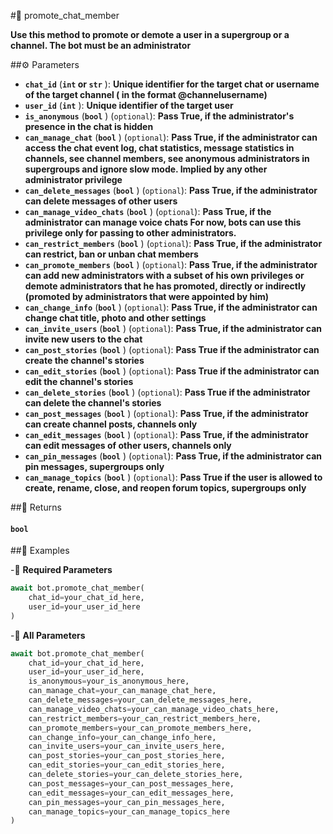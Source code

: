 #🔧 promote_chat_member

**Use this method to promote or demote a user in a supergroup or a channel. The bot must be an administrator**

##⚙️ Parameters

- **`chat_id`** (**`int` or `str`** ): **Unique identifier for the target chat or username of the target channel (
in the format @channelusername)**
- **`user_id`** (**`int`** ): **Unique identifier of the target user**
- **`is_anonymous`** (**`bool`** ) (`optional`): **Pass True, if the administrator's presence in the chat is hidden**
- **`can_manage_chat`** (**`bool`** ) (`optional`): **Pass True, if the administrator can access the chat event log, chat statistics,
message statistics in channels, see channel members,
see anonymous administrators in supergroups and ignore slow mode.
Implied by any other administrator privilege**
- **`can_delete_messages`** (**`bool`** ) (`optional`): **Pass True, if the administrator can delete messages of other users**
- **`can_manage_video_chats`** (**`bool`** ) (`optional`): **Pass True, if the administrator can manage voice chats
For now, bots can use this privilege only for passing to other administrators.**
- **`can_restrict_members`** (**`bool`** ) (`optional`): **Pass True, if the administrator can restrict, ban or unban chat members**
- **`can_promote_members`** (**`bool`** ) (`optional`): **Pass True, if the administrator can add new administrators with a subset
of his own privileges or demote administrators that he has promoted, directly or indirectly
(promoted by administrators that were appointed by him)**
- **`can_change_info`** (**`bool`** ) (`optional`): **Pass True, if the administrator can change chat title, photo and other settings**
- **`can_invite_users`** (**`bool`** ) (`optional`): **Pass True, if the administrator can invite new users to the chat**
- **`can_post_stories`** (**`bool`** ) (`optional`): **Pass True if the administrator can create the channel's stories**
- **`can_edit_stories`** (**`bool`** ) (`optional`): **Pass True if the administrator can edit the channel's stories**
- **`can_delete_stories`** (**`bool`** ) (`optional`): **Pass True if the administrator can delete the channel's stories**
- **`can_post_messages`** (**`bool`** ) (`optional`): **Pass True, if the administrator can create channel posts, channels only**
- **`can_edit_messages`** (**`bool`** ) (`optional`): **Pass True, if the administrator can edit messages of other users, channels only**
- **`can_pin_messages`** (**`bool`** ) (`optional`): **Pass True, if the administrator can pin messages, supergroups only**
- **`can_manage_topics`** (**`bool`** ) (`optional`): **Pass True if the user is allowed to create, rename, close,
and reopen forum topics, supergroups only**

##📲 Returns

#### `bool`

##📀 Examples

-🪫 **Required Parameters**

```python
await bot.promote_chat_member(
    chat_id=your_chat_id_here,
    user_id=your_user_id_here
)
```

-🔋 **All Parameters**

```python
await bot.promote_chat_member(
    chat_id=your_chat_id_here,
    user_id=your_user_id_here,
    is_anonymous=your_is_anonymous_here,
    can_manage_chat=your_can_manage_chat_here,
    can_delete_messages=your_can_delete_messages_here,
    can_manage_video_chats=your_can_manage_video_chats_here,
    can_restrict_members=your_can_restrict_members_here,
    can_promote_members=your_can_promote_members_here,
    can_change_info=your_can_change_info_here,
    can_invite_users=your_can_invite_users_here,
    can_post_stories=your_can_post_stories_here,
    can_edit_stories=your_can_edit_stories_here,
    can_delete_stories=your_can_delete_stories_here,
    can_post_messages=your_can_post_messages_here,
    can_edit_messages=your_can_edit_messages_here,
    can_pin_messages=your_can_pin_messages_here,
    can_manage_topics=your_can_manage_topics_here
)
```
